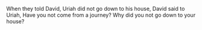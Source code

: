 When they told David, Uriah did not go down to his house, David said to Uriah, Have you not come from a journey? Why did you not go down to your house?

